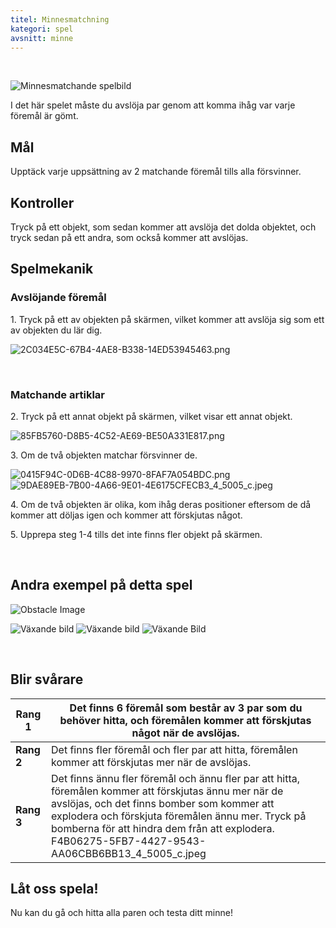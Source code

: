 ```yaml
---
titel: Minnesmatchning
kategori: spel
avsnitt: minne
---
```

 


![Minnesmatchande spelbild](https://help.Studycat.com/hc/article_attachments/34783202572569)


I det här spelet måste du avslöja par genom att komma ihåg var varje föremål är gömt.


## Mål


Upptäck varje uppsättning av 2 matchande föremål tills alla försvinner.


## Kontroller


Tryck på ett objekt, som sedan kommer att avslöja det dolda objektet, och tryck sedan på ett andra, som också kommer att avslöjas.


## Spelmekanik


### Avslöjande föremål


1\. Tryck på ett av objekten på skärmen, vilket kommer att avslöja sig som ett av objekten du lär dig.


![2C034E5C-67B4-4AE8-B338-14ED53945463.png](https://help.Studycat.com/hc/article_attachments/34783202572569)


 


### Matchande artiklar


2\. Tryck på ett annat objekt på skärmen, vilket visar ett annat objekt.


![85FB5760-D8B5-4C52-AE69-BE50A331E817.png](https://help.Studycat.com/hc/article_attachments/34783227455641)


3\. Om de två objekten matchar försvinner de.


![0415F94C-0D6B-4C88-9970-8FAF7A054BDC.png](https://help.Studycat.com/hc/article_attachments/34783202585497) ![9DAE89EB-7B00-4A66-9E01-4E6175CFECB3_4_5005_c.jpeg](https://help.Studycat.com/hc/article_attachments/34783202588569)


4\. Om de två objekten är olika, kom ihåg deras positioner eftersom de då kommer att döljas igen och kommer att förskjutas något.


5\. Upprepa steg 1\-4 tills det inte finns fler objekt på skärmen.


 


## Andra exempel på detta spel


![Obstacle Image](https://help.Studycat.com/hc/article_attachments/34783227488537)


![Växande bild](https://help.Studycat.com/hc/article_attachments/34783227493913) ![Växande bild](https://help.Studycat.com/hc/article_attachments/34783202605977) ![ Växande Bild](https://help.Studycat.com/hc/article_attachments/34783202616089)


 


## Blir svårare




| **Rang 1** | Det finns 6 föremål som består av 3 par som du behöver hitta, och föremålen kommer att förskjutas något när de avslöjas. |
| --- | --- |
| **Rang 2** | Det finns fler föremål och fler par att hitta, föremålen kommer att förskjutas mer när de avslöjas. |
| **Rang 3** | Det finns ännu fler föremål och ännu fler par att hitta, föremålen kommer att förskjutas ännu mer när de avslöjas, och det finns bomber som kommer att explodera och förskjuta föremålen ännu mer. Tryck på bomberna för att hindra dem från att explodera. F4B06275-5FB7-4427-9543-AA06CBB6BB13_4_5005_c.jpeg |


## 


## **Låt oss spela!**


Nu kan du gå och hitta alla paren och testa ditt minne!